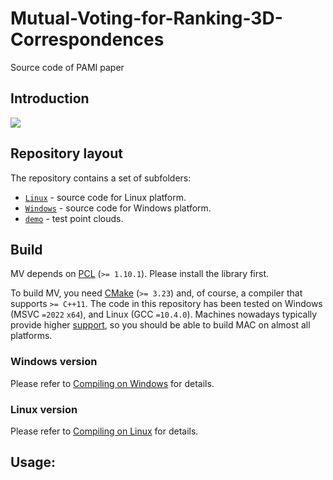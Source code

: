 # Mutual-Voting-for-Ranking-3D-Correspondences
Source code of PAMI paper

## Introduction  

![](figures/pipeline.png=25%x)

## Repository layout  
The repository contains a set of subfolders:  
* [`Linux`](https://github.com/NWPU-YJQ-3DV/2022_Mutual_Voting/tree/main/Linux) - source code for Linux platform.  
* [`Windows`](https://github.com/NWPU-YJQ-3DV/2022_Mutual_Voting/tree/main/Windows) - source code for Windows platform.
* [`demo`](https://github.com/NWPU-YJQ-3DV/2022_Mutual_Voting/tree/main/demo) - test point clouds.

## Build
MV depends on [PCL](https://github.com/PointCloudLibrary/pcl/tags) (`>= 1.10.1`). Please install the library first.

To build MV, you need [CMake](https://cmake.org/download/) (`>= 3.23`) and, of course, a compiler that supports `>= C++11`. The code in this repository has been tested on Windows (MSVC `=2022` `x64`), and Linux (GCC `=10.4.0`). Machines nowadays typically provide higher [support](https://en.cppreference.com/w/cpp/compiler_support), so you should be able to build MAC on almost all platforms.

### Windows version  
Please refer to [Compiling on Windows](https://github.com/NWPU-YJQ-3DV/2022_Mutual_Voting/blob/main/Windows/README.md) for details.

### Linux version
Please refer to [Compiling on Linux](https://github.com/NWPU-YJQ-3DV/2022_Mutual_Voting/blob/main/Linux/README.md) for details.

## Usage:
